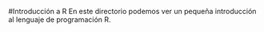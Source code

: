 #Introducción a R
En este directorio podemos ver un pequeña introducción al lenguaje de programación R.
